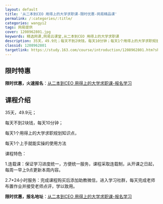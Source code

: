 ```yaml
---
layout: default
title: '从二本到CEO 用得上的大学求职课-限时优惠-网易精品课'
permalink: /:categories/:title/
categories: wangyi2
tags: 网易提供
cover: 1208962801.jpg
keywords: 精选网课,网易云课堂,从二本到CEO 用得上的大学求职课
description: 35天，49.9元；每天不到2块钱，每天10分钟；每天1个用得上的大学求职规划知识点，每天1个上手就能实操的使用方法课程
classid: 1208962801
targetlink: https://study.163.com/course/introduction/1208962801.htm?share=1&shareId=1025206652&utm_campaign=share&utm_medium=iphoneShare&utm_source=&utm_u=1025206652
---
```


## 限时特惠

**限时优惠，火速报名**：[从二本到CEO 用得上的大学求职课-报名学习](https://study.163.com/course/introduction/1208962801.htm?share=1&shareId=1025206652&utm_campaign=share&utm_medium=iphoneShare&utm_source=&utm_u=1025206652)

## 课程介绍

35天，49.9元；

每天不到2块钱，每天10分钟；

每天1个用得上的大学求职规划知识点，

每天1个上手就能实操的使用方法



课程特色：

1.连载课：保证学习进度统一，方便统一服务，课程采取连载制，从开课之日起，每周一早上9点更新本周内容。

2.7*24小时服务：完成课程购买后添加助教微信，进入学习社群，每天完成老师布置作业并接受老师点评，学以致用。

**限时优惠，报名地址**：[从二本到CEO 用得上的大学求职课-报名学习](https://study.163.com/course/introduction/1208962801.htm?share=1&shareId=1025206652&utm_campaign=share&utm_medium=iphoneShare&utm_source=&utm_u=1025206652)

